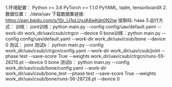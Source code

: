 1.环境配置：
Python >= 3.6
PyTorch >= 1.1.0
PyYAML, tqdm, tensorboardX
2.数据位置：
./data/uav
下载数据集链接: https://pan.baidu.com/s/1Sr_IJ1pLUyJA8wKdn0N2jw 提取码: haaa
3.运行方式：
训练：
joint训练：python main.py --config config/uav/default.yaml --work-dir work_dir/uav/csub/ctrgcn --device 0
bone训练：python main.py --config config/uav/default.yaml --work-dir work_dir/uav/csub/bone --device 0
测试：
joint 测试b：
python main.py --config work_dir/uav/csub/ctrgcn/config.yaml --work-dir work_dir/uav/csub/joint --phase test --save-score True --weights work_dir/uav/csub/ctrgcn/runs-55-28215.pt --device 0
bone 测试b：
python main.py --config work_dir/uav/csub/bone/config.yaml --work-dir work_dir/uav/csub/bone_test --phase test --save-score True --weights work_dir/uav/csub/bone/runs-56-28728.pt --device 0
